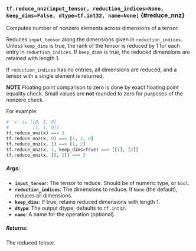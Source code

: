 ### `tf.reduce_nnz(input_tensor, reduction_indices=None, keep_dims=False, dtype=tf.int32, name=None)` {#reduce_nnz}

Computes number of nonzero elements across dimensions of a tensor.

Reduces `input_tensor` along the dimensions given in `reduction_indices`.
Unless `keep_dims` is true, the rank of the tensor is reduced by 1 for each
entry in `reduction_indices`. If `keep_dims` is true, the reduced dimensions
are retained with length 1.

If `reduction_indices` has no entries, all dimensions are reduced, and a
tensor with a single element is returned.

**NOTE** Floating point comparison to zero is done by exact floating point
equality check.  Small values are **not** rounded to zero for purposes of
the nonzero check.

For example:

```python
# 'x' is [[0, 1, 0]
#         [1, 1, 0]]
tf.reduce_nnz(x) ==> 3
tf.reduce_nnz(x, 0) ==> [1, 2, 0]
tf.reduce_nnz(x, 1) ==> [1, 2]
tf.reduce_nnz(x, 1, keep_dims=True) ==> [[1], [2]]
tf.reduce_nnz(x, [0, 1]) ==> 3
```

##### Args:


*  <b>`input_tensor`</b>: The tensor to reduce. Should be of numeric type, or `bool`.
*  <b>`reduction_indices`</b>: The dimensions to reduce. If `None` (the default),
    reduces all dimensions.
*  <b>`keep_dims`</b>: If true, retains reduced dimensions with length 1.
*  <b>`dtype`</b>: The output dtype; defaults to `tf.int32`.
*  <b>`name`</b>: A name for the operation (optional).

##### Returns:

  The reduced tensor.

